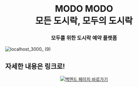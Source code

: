 
<h1 align="center">MODO MODO<br><strong>모든 도시락, 모두의 도시락</strong></h1>
<h3 align="center">모두를 위한 도시락 예약 플랫폼</h3>



![localhost_3000_ (9)](https://github.com/user-attachments/assets/e12d2b02-ce8d-4c02-98c5-9d44150be74a)




## 자세한 내용은 링크로!
<p align="center" width="200">
  <a href="https://github.com/euunbin/modoProject">
    <img src="https://img.shields.io/badge/백엔드%20페이지%20바로가기-666666?style=for-the-badge&logo=github&logoColor=white" alt="백엔드 페이지 바로가기">
  </a>
</p>
